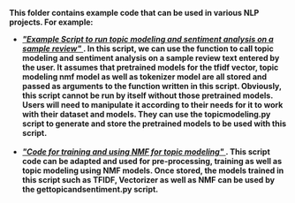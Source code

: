<b>This folder contains example code that can be used in various NLP projects.<b>
For example:
<ul>
<li><i><a href="https://github.com/drray30/MachineLearning/blob/master/NLP-Project/gettopicandsentiment.py"> "Example Script to run topic modeling and sentiment analysis on a sample review" </a> </i>. In this script, we can use the function to call topic modeling and sentiment analysis on a sample review text entered by the user. It assumes that pretrained models for the tfidf vector, topic modeling nmf model as well as tokenizer model are all stored and passed as arguments to the function written in this script. Obviously, this script cannot be run by itself without those pretrained models. Users will need to manipulate it according to their needs for it to work with their dataset and models. They can use the topicmodeling.py script to generate and store the pretrained models to be used with this script.</li><br>
<li><i><a href="https://github.com/drray30/MachineLearning/blob/master/NLP-Project/topicmodeling.py"> "Code for training and using NMF for topic modeling" </a> </i>. This script code can be adapted and used for pre-processing, training as well as topic modeling using NMF models. Once stored, the models trained in this script such as TFIDF, Vectorizer as well as NMF can be used by the gettopicandsentiment.py script.</li><br>
